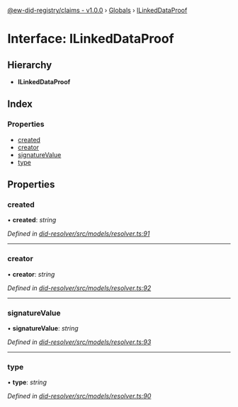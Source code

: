 [@ew-did-registry/claims - v1.0.0](../README.md) › [Globals](../globals.md) › [ILinkedDataProof](ilinkeddataproof.md)

# Interface: ILinkedDataProof

## Hierarchy

* **ILinkedDataProof**

## Index

### Properties

* [created](ilinkeddataproof.md#created)
* [creator](ilinkeddataproof.md#creator)
* [signatureValue](ilinkeddataproof.md#signaturevalue)
* [type](ilinkeddataproof.md#type)

## Properties

###  created

• **created**: *string*

*Defined in [did-resolver/src/models/resolver.ts:91](https://github.com/energywebfoundation/ew-did-registry/blob/d64ff0f/packages/did-resolver/src/models/resolver.ts#L91)*

___

###  creator

• **creator**: *string*

*Defined in [did-resolver/src/models/resolver.ts:92](https://github.com/energywebfoundation/ew-did-registry/blob/d64ff0f/packages/did-resolver/src/models/resolver.ts#L92)*

___

###  signatureValue

• **signatureValue**: *string*

*Defined in [did-resolver/src/models/resolver.ts:93](https://github.com/energywebfoundation/ew-did-registry/blob/d64ff0f/packages/did-resolver/src/models/resolver.ts#L93)*

___

###  type

• **type**: *string*

*Defined in [did-resolver/src/models/resolver.ts:90](https://github.com/energywebfoundation/ew-did-registry/blob/d64ff0f/packages/did-resolver/src/models/resolver.ts#L90)*
